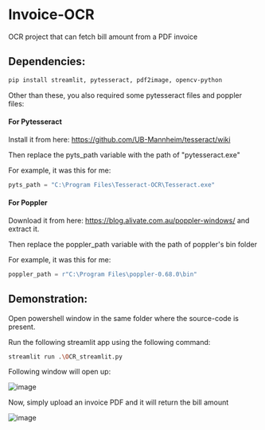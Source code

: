 # Invoice-OCR
OCR project that can fetch bill amount from a PDF invoice

## Dependencies:

```bash
pip install streamlit, pytesseract, pdf2image, opencv-python
```

Other than these, you also required some pytesseract files and poppler files:

#### For Pytesseract
Install it from here: https://github.com/UB-Mannheim/tesseract/wiki

Then replace the pyts_path variable with the path of "pytesseract.exe"

For example, it was this for me:
```python
pyts_path = "C:\Program Files\Tesseract-OCR\Tesseract.exe"
```

#### For Poppler
Download it from here: https://blog.alivate.com.au/poppler-windows/
and extract it.

Then replace the poppler_path variable with the path of poppler's bin folder

For example, it was this for me:
```python
poppler_path = r"C:\Program Files\poppler-0.68.0\bin"
```

## Demonstration:
Open powershell window in the same folder where the source-code is present.

Run the following streamlit app using the following command:

```bash
streamlit run .\OCR_streamlit.py
```

Following window will open up:

![image](https://user-images.githubusercontent.com/92942861/167298480-5a674664-eb0d-480f-aa5a-3a59ce076926.png)

Now, simply upload an invoice PDF and it will return the bill amount

![image](https://user-images.githubusercontent.com/92942861/167298732-f5cfefab-3a95-410f-bf8d-90da5f143834.png)

